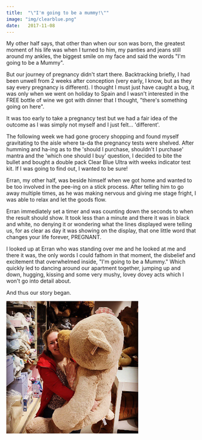 ```yaml
---
title:  "\"I'm going to be a mummy!\""
image: "img/clearblue.png"
date:   2017-11-08
---
```


My other half says, that other than when our son was born, the greatest moment of his life was when I turned to him, my panties and jeans still around my ankles, the biggest smile on my face and said the words "I'm going to be a Mummy".

But our journey of pregnancy didn't start there.  Backtracking briefly,  I had been unwell from 2 weeks after conception (very early, I know, but as they say every pregnancy is different).  I thought I must just have caught a bug, it was only when we went on holiday to Spain and I wasn't interested in the FREE bottle of wine we got with dinner that I thought, "there's something going on here".

It was too early to take a pregnancy test but we had a fair idea of the outcome as I was simply not myself and I just felt... 'different'.  

The following week we had gone grocery shopping and found myself gravitating to the aisle where ta-da the pregnancy tests were shelved.  After humming and ha-ing as to the 'should I purchase, shouldn't I purchase' mantra and the 'which one should I buy' question,  I decided to bite the bullet and bought a double pack Clear Blue Ultra with weeks indicator test kit. If I was going to find out, I wanted to be sure!

Erran, my other half, was beside himself when we got home and wanted to be too involved in the pee-ing on a stick process.  After telling him to go away multiple times, as he was making nervous and giving me stage fright, I was able to relax and let the goods flow.

Erran immediately set a timer and was counting down the seconds to when the result should show.  It took less than a minute and there it was in black and white, no denying it or wondering what the lines displayed were telling us, for as clear as day it was showing on the display, that one little word that changes your life forever, PREGNANT.

I looked up at Erran who was standing over me and he looked at me and there it was, the only words I could fathom in that moment, the disbelief and excitement that overwhelmed inside, "I'm going to be a Mummy."  Which quickly led to dancing around our apartment together, jumping up and down, hugging, kissing and some very mushy, lovey dovey acts which I won't go into detail about.

And thus our story began.

<img src="img/teddy.jpg" alt="" style="width: 350px; height: 350px; object-fit: contain;">
